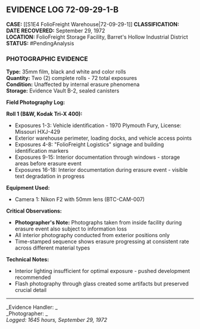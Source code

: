 ## EVIDENCE LOG 72-09-29-1-B

**CASE:** [[S1E4 FolioFreight Warehouse|72-09-29-1]]
**CLASSIFICATION:**   
**DATE RECOVERED:** September 29, 1972  
**LOCATION:** FolioFreight Storage Facility, Barret's Hollow Industrial District  
**STATUS:** #PendingAnalysis 

### PHOTOGRAPHIC EVIDENCE

**Type:** 35mm film, black and white and color rolls  
**Quantity:** Two (2) complete rolls - 72 total exposures  
**Condition:** Unaffected by internal erasure phenomena  
**Storage:** Evidence Vault B-2, sealed canisters

**Field Photography Log:**

**Roll 1 (B&W, Kodak Tri-X 400):**
- Exposures 1-3: Vehicle identification - 1970 Plymouth Fury, License: Missouri HXJ-429
- Exterior warehouse perimeter, loading docks, and vehicle access points
- Exposures 4-8: "FolioFreight Logistics" signage and building identification markers
- Exposures 9-15: Interior documentation through windows - storage areas before erasure event
- Exposures 16-18: Interior documentation during erasure event - visible text degradation in progress

**Equipment Used:**
- Camera 1: Nikon F2 with 50mm lens (BTC-CAM-007)

**Critical Observations:**
- **Photographer's Note:** Photographs taken from inside facility during erasure event also subject to information loss
- All interior photography conducted from exterior positions only
- Time-stamped sequence shows erasure progressing at consistent rate across different material types

**Technical Notes:**
- Interior lighting insufficient for optimal exposure - pushed development recommended
- Flash photography through glass created some artifacts but preserved crucial detail

---

_Evidence Handler: _  
_Photographer: _  
_Logged: 1645 hours, September 29, 1972_